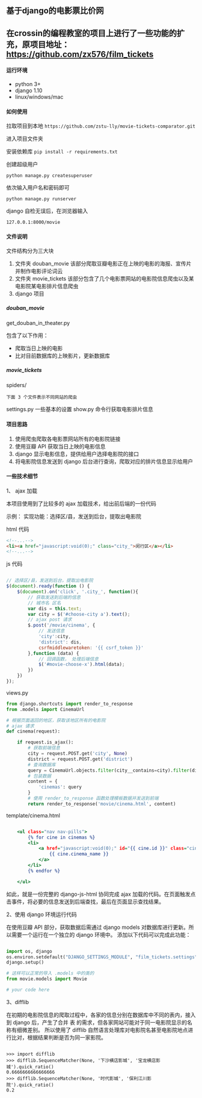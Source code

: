 ## 基于django的电影票比价网
## 在crossin的编程教室的项目上进行了一些功能的扩充，原项目地址：https://github.com/zx576/film_tickets
#### 运行环境

- python 3+
- django 1.10
- linux/windows/mac

#### 如何使用
拉取项目到本地
`https://github.com/zstu-lly/movie-tickets-comparator.git`

进入项目文件夹

安装依赖库
`pip install -r requirements.txt`



创建超级用户

`python manage.py createsuperuser`

依次输入用户名和密码即可

`python manage.py runserver`

django 自检无误后，在浏览器输入

`127.0.0.1:8000/movie`

#### 文件说明

文件结构分为三大块

1. 文件夹 douban_movie 该部分爬取豆瓣电影正在上映的电影的海报、宣传片并制作电影评论词云
2. 文件夹 movie_tickets 该部分包含了几个电影票网站的电影院信息爬虫以及某电影院某电影排片信息爬虫
3. django 项目

##### douban_movie

get_douban_in_theater.py 

包含了以下作用：

- 爬取当日上映的电影
- 比对目前数据库的上映影片，更新数据库


##### movie_tickets
  
spiders/
  
    下面 3 个文件表示不同网站的爬虫
  
    
settings.py 一些基本的设置
show.py 命令行获取电影排片信息


#### 项目思路

1. 使用爬虫爬取各电影票网站所有的电影院链接
2. 使用豆瓣 API 获取当日上映的电影信息
3. django 显示电影信息，提供给用户选择电影院的接口
4. 将电影院信息发送到 django 后台进行查询，爬取对应的排片信息显示给用户


#### 一些技术细节

1、 ajax 加载

本项目使用到了比较多的 ajax 加载技术，给出前后端的一份代码

示例：
实现功能：选择区/县，发送到后台，提取出电影院

html 代码

```html
<!--...-->
<li><a href="javascript:void(0);" class="city_">闵行区</a></li>
<!--...-->
```

js 代码

```javascript

// 选择区/县，发送到后台，提取出电影院
$(document).ready(function () {
    $(document).on('click', '.city_', function(){
        // 获取发送到后端的信息
        // 城市名 区名
        var dis = this.text;
        var city = $('#choose-city a').text();
        // ajax post 请求
        $.post('/movie/cinema', {
            // 发送信息
            'city':city,
            'district': dis,
            csrfmiddlewaretoken: '{{ csrf_token }}'
        },function (data) {
            // 回调函数， 处理后端信息
            $('#movie-choose-x').html(data);
        })
    })
});
```
views.py

```python
from django.shortcuts import render_to_response
from .models import CinemaUrl

# 根据页面返回的地区，获取该地区所有的电影院
# ajax 请求
def cinema(request):

    if request.is_ajax():
        # 获取前端信息
        city = request.POST.get('city', None)
        district = request.POST.get('district')
        # 查询数据库
        query = CinemaUrl.objects.filter(city__contains=city).filter(district__startswith=district)
        # 包装数据
        content = {
            'cinemas': query
        }
        # 使用 render_to_response 函数处理模板数据并发送到前端
        return render_to_response('movie/cinema.html', content)

```

template/cinema.html

```djangotemplate

    <ul class="nav nav-pills">
        {% for cine in cinemas %}
        <li>
            <a href="javascript:void(0);" id="{{ cine.id }}" class="cinema">
                {{ cine.cinema_name }}  
            </a>
        </li>
        {% endfor %}

    </ul>

```

如此，就是一份完整的 django-js-html 协同完成 ajax 加载的代码。在页面触发点击事件，将必要的信息发送到后端查找，最后在页面显示查找结果。


2、使用 django 环境运行代码

在使用豆瓣 API 部分，获取数据后需通过 django models 对数据库进行更新。所以需要一个运行在一个独立的 django 环境中。
添加以下代码可以完成此功能：

```python

import os, django
os.environ.setdefault("DJANGO_SETTINGS_MODULE", "film_tickets.settings")
django.setup()

# 这样可以正常的导入 .models 中的类的
from movie.models import Movie

# your code here
```

3、difflib


在初期的电影院信息的爬取过程中，各家的信息分别在数据库中不同的表内，接入到 django 后，产生了合并 表 的需求，但各家网站可能对于同一电影院显示的名称有细微差别。
所以使用了 difflib 自然语言处理库对电影院名甚至电影院地点进行比对，根据结果判断是否为同一家影院。

```

>>> import difflib
>>> difflib.SequenceMatcher(None, '下沙横店影城', '宝龙横店影城').quick_ratio()
0.6666666666666666
>>> difflib.SequenceMatcher(None, '时代影城', '保利江川影院').quick_ratio()
0.2
```
